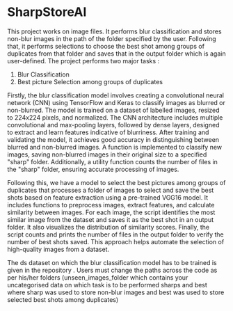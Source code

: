 # SharpStoreAI
This project works on image files. It performs blur classification and stores non-blur images in the path of the folder specified by the user. Following that, it performs selections to choose the best shot among groups of duplicates from that folder and saves that in the output folder which is again user-defined.
The project performs two major tasks :
1. Blur Classification
2. Best picture Selection among groups of duplicates 

Firstly, the blur classification model involves creating a convolutional neural network (CNN) using TensorFlow and Keras to classify images as blurred or non-blurred. The model is trained on a dataset of labelled images, resized to 224x224 pixels, and normalized. The CNN architecture includes multiple convolutional and max-pooling layers, followed by dense layers, designed to extract and learn features indicative of blurriness. After training and validating the model, it achieves good accuracy in distinguishing between blurred and non-blurred images. A function is implemented to classify new images, saving non-blurred images in their original size to a specified "sharp" folder. Additionally, a utility function counts the number of files in the "sharp" folder, ensuring accurate processing of images.

Following this, we have a model to select the best pictures among groups of duplicates that processes a folder of images to select and save the best shots based on feature extraction using a pre-trained VGG16 model. It includes functions to preprocess images, extract features, and calculate similarity between images. For each image, the script identifies the most similar image from the dataset and saves it as the best shot in an output folder. It also visualizes the distribution of similarity scores. Finally, the script counts and prints the number of files in the output folder to verify the number of best shots saved. This approach helps automate the selection of high-quality images from a dataset.

The ds dataset on which the blur classification model has to be trained is given in the repository . Users must change the paths across the code as per his/her folders (unseen_images_folder which contains your uncategorised data on which task is to be performed sharps and best where sharp was used to store non-blur images and best was used to store selected best shots among duplicates)
